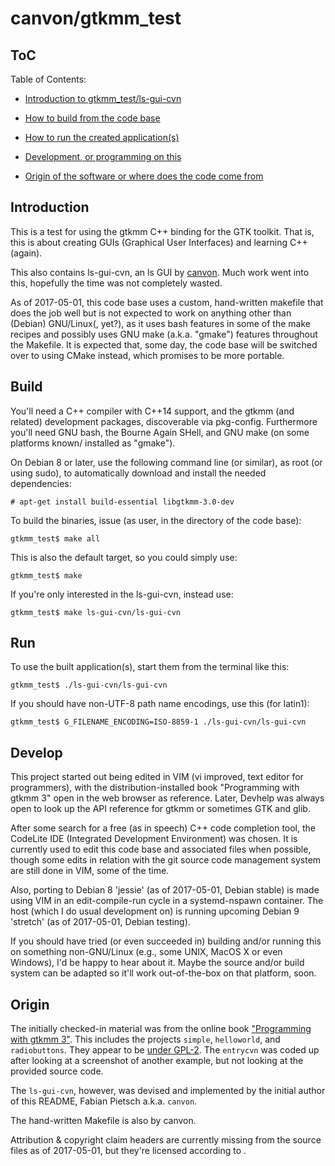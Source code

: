 # canvon/gtkmm\_test


## ToC

Table of Contents:

  * [Introduction to gtkmm_test/ls-gui-cvn](#introduction)

  * [How to build from the code base](#build)

  * [How to run the created application(s)](#run)

  * [Development, or programming on this](#develop)

  * [Origin of the software or where does the code come from](#origin)


## Introduction

This is a test for using the gtkmm C++ binding for the GTK toolkit.
That is, this is about creating GUIs (Graphical User Interfaces)
and learning C++ (again).

This also contains ls-gui-cvn, an ls GUI by [canvon][]. Much work
went into this, hopefully the time was not completely wasted.

[canvon]: https://github.com/canvon "canvon on GitHub"

As of 2017-05-01, this code base uses a custom, hand-written makefile
that does the job well but is not expected to work on anything other
than (Debian) GNU/Linux(, yet?), as it uses bash features in some
of the make recipes and possibly uses GNU make (a.k.a. "gmake") features
throughout the Makefile.  It is expected that, some day, the code base
will be switched over to using CMake instead, which promises to be
more portable.


## Build

You'll need a C++ compiler with C++14 support, and the gtkmm (and related)
development packages, discoverable via pkg-config. Furthermore you'll need
GNU bash, the Bourne Again SHell, and GNU make (on some platforms known/
installed as "gmake").

On Debian 8 or later, use the following command line (or similar), as root
(or using sudo), to automatically download and install the needed dependencies:

	# apt-get install build-essential libgtkmm-3.0-dev

To build the binaries, issue (as user, in the directory of the code base):

	gtkmm_test$ make all

This is also the default target, so you could simply use:

	gtkmm_test$ make

If you're only interested in the ls-gui-cvn, instead use:

	gtkmm_test$ make ls-gui-cvn/ls-gui-cvn


## Run

To use the built application(s), start them from the terminal like this:

	gtkmm_test$ ./ls-gui-cvn/ls-gui-cvn

If you should have non-UTF-8 path name encodings, use this (for latin1):

	gtkmm_test$ G_FILENAME_ENCODING=ISO-8859-1 ./ls-gui-cvn/ls-gui-cvn


## Develop

This project started out being edited in VIM (vi improved, text editor
for programmers), with the distribution-installed book "Programming
with gtkmm 3" open in the web browser as reference. Later, Devhelp
was always open to look up the API reference for gtkmm or sometimes
GTK and glib.

After some search for a free (as in speech) C++ code completion tool,
the CodeLite IDE (Integrated Development Environment) was chosen.
It is currently used to edit this code base and associated files
when possible, though some edits in relation with the git source code
management system are still done in VIM, some of the time.

Also, porting to Debian 8 'jessie' (as of 2017-05-01, Debian stable)
is made using VIM in an edit-compile-run cycle in a systemd-nspawn
container. The host (which I do usual development on) is running
upcoming Debian 9 'stretch' (as of 2017-05-01, Debian testing).

If you should have tried (or even succeeded in) building and/or running this
on something non-GNU/Linux (e.g., some UNIX, MacOS X or even Windows),
I'd be happy to hear about it. Maybe the source and/or build system
can be adapted so it'll work out-of-the-box on that platform, soon.


## Origin

The initially checked-in material was from the online book ["Programming
with gtkmm 3"][book-gtkmm3]. This includes the projects `simple`, `helloworld`,
and `radiobuttons`. They appear to be [under GPL-2][examples-license].
The `entrycvn` was coded up after looking at a screenshot of another example,
but not looking at the provided source code.

[book-gtkmm3]: https://developer.gnome.org/gtkmm-tutorial/stable/
[examples-license]:
  https://git.gnome.org/browse/gtkmm-documentation/tree/COPYING.examples?h=gtkmm-3-22

The `ls-gui-cvn`, however, was devised and implemented by the initial author
of this README, Fabian Pietsch a.k.a. `canvon`.

The hand-written Makefile is also by canvon.

Attribution & copyright claim headers are currently missing from the
source files as of 2017-05-01, but they're licensed according to [](LICENSE.md).
